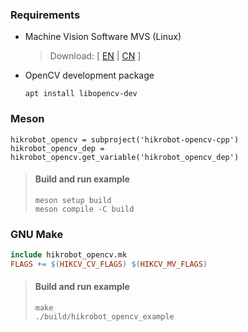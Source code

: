 ### Requirements

- Machine Vision Software MVS (Linux)
  > Download: [ [EN](https://www.hikrobotics.com/en/machinevision/service/download/?module=0 "MVS Download page (EN)") | [CN](https://www.hikrobotics.com/cn/machinevision/service/download/?module=0 "MVS Download page (CN)") ]
- OpenCV development package
  ```shell
  apt install libopencv-dev
  ```

### Meson

```meson
hikrobot_opencv = subproject('hikrobot-opencv-cpp')
hikrobot_opencv_dep = hikrobot_opencv.get_variable('hikrobot_opencv_dep')
```

> #### Build and run example
> 
> ```shell
> meson setup build
> meson compile -C build
> ```

### GNU Make

```Makefile
include hikrobot_opencv.mk
FLAGS += $(HIKCV_CV_FLAGS) $(HIKCV_MV_FLAGS) 
```

> #### Build and run example
> 
> ```shell
> make
> ./build/hikrobot_opencv_example
> ```